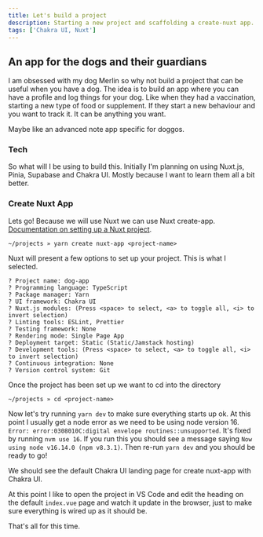 ```yaml
---
title: Let's build a project
description: Starting a new project and scaffolding a create-nuxt app.
tags: ['Chakra UI, Nuxt']
---
```


## An app for the dogs and their guardians

I am obsessed with my dog Merlin so why not build a project that can be useful when you have a dog. The idea is to build an app where you can have a profile and log things for your dog. Like when they had a vaccination, starting a new type of food or supplement. If they start a new behaviour and you want to track it. It can be anything you want.

Maybe like an advanced note app specific for doggos.

### Tech

So what will I be using to build this. Initially I'm planning on using Nuxt.js, Pinia, Supabase and Chakra UI. Mostly because I want to learn them all a bit better.

### Create Nuxt App

Lets go! Because we will use Nuxt we can use Nuxt create-app. [Documentation on setting up a Nuxt project](https://nuxtjs.org/docs/get-started/installation).

```shell
~/projects » yarn create nuxt-app <project-name>
```

Nuxt will present a few options to set up your project. This is what I selected.

```shell
? Project name: dog-app
? Programming language: TypeScript
? Package manager: Yarn
? UI framework: Chakra UI
? Nuxt.js modules: (Press <space> to select, <a> to toggle all, <i> to invert selection)
? Linting tools: ESLint, Prettier
? Testing framework: None
? Rendering mode: Single Page App
? Deployment target: Static (Static/Jamstack hosting)
? Development tools: (Press <space> to select, <a> to toggle all, <i> to invert selection)
? Continuous integration: None
? Version control system: Git
```

Once the project has been set up we want to cd into the directory

```shell
~/projects » cd <project-name>
```

Now let's try running `yarn dev` to make sure everything starts up ok. At this point I usually get a node error as we need to be using node version 16. `Error: error:0308010C:digital envelope routines::unsupported`. It's fixed by running `nvm use 16`. If you run this you should see a message saying `Now using node v16.14.0 (npm v8.3.1)`. Then re-run `yarn dev` and you should be ready to go!

We should see the default Chakra UI landing page for create nuxt-app with Chakra UI.

At this point I like to open the project in VS Code and edit the heading on the default `index.vue` page and watch it update in the browser, just to make sure everything is wired up as it should be.

That's all for this time.

